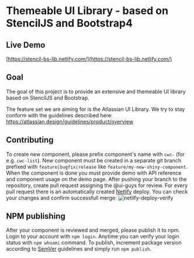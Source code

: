 # Themeable UI Library - based on StencilJS and Bootstrap4

## Live Demo
[https://stencil-bs-lib.netlify.com/](https://stencil-bs-lib.netlify.com/)

## Goal
The goal of this project is to provide an extensive and themeable UI library based on StencilJS and Bootstrap.

The  feature set we are aiming for is the Atlassian UI Library. We try to stay conform with the guidelines described here:
https://atlassian.design/guidelines/product/overview

## Contributing
To create new component, please prefix component's name with `cwc-` (for e.g. `cwc-list`).
New component must be created in a separate git branch prefixed with `feature|bugfix|release` like `feature/my-new-shiny-component`. 
When the component is done you must provide demo with API reference and component usage on the demo page. 
After pushing your branch to the repository, create pull request assigning the @ui-guys for review. For every pull request there is an automatically created [Netlify](https://www.netlify.com/) deploy. You can check your changes and confirm successfull merge:
![netlify-deploy-verify](https://user-images.githubusercontent.com/6415224/40789279-bad06eb2-64fa-11e8-881e-174c7e99269f.png)





## NPM publishing

After your component is reviewed and merged, please publish it to npm.
Login to your account with `npm login`. Anytime you can verify your login status with `npm whoami` command. To publish, increment package version according to [SemVer](https://semver.org/) guidelines and simply run `npm publish`.